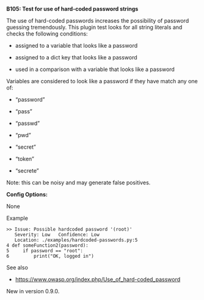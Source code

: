**B105: Test for use of hard-coded password strings**

The use of hard-coded passwords increases the possibility of password
guessing tremendously. This plugin test looks for all string literals
and checks the following conditions:

-   assigned to a variable that looks like a password

-   assigned to a dict key that looks like a password

-   used in a comparison with a variable that looks like a password

Variables are considered to look like a password if they have match any
one of:

-   “password”

-   “pass”

-   “passwd”

-   “pwd”

-   “secret”

-   “token”

-   “secrete”

Note: this can be noisy and may generate false positives.

**Config Options:**

None

Example  

<!-- -->

    >> Issue: Possible hardcoded password '(root)'
       Severity: Low   Confidence: Low
       Location: ./examples/hardcoded-passwords.py:5
    4 def someFunction2(password):
    5     if password == "root":
    6         print("OK, logged in")

See also

-   <https://www.owasp.org/index.php/Use_of_hard-coded_password>

New in version 0.9.0.

